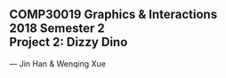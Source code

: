 ## COMP30019 Graphics & Interactions<br>2018 Semester 2<br>Project 2: Dizzy Dino
— Jin Han & Wenqing Xue